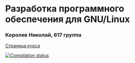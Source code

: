 # Разработка программного обеспечения для GNU/Linux

### Королев Николай, 617 группа

[Страница курса](https://uneex.org/LecturesCMC/LinuxApplicationDevelopment2021/03_TerminalProject)

[![Compilation status](https://github.com/CrafterKolyan/linux-application-development/actions/workflows/compilation.yml/badge.svg?branch=main)](https://github.com/CrafterKolyan/linux-application-development/actions/workflows/compilation.yml)